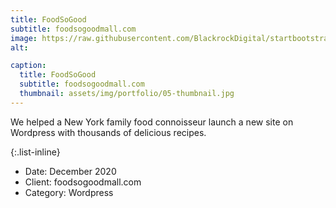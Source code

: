 ```yaml
---
title: FoodSoGood
subtitle: foodsogoodmall.com
image: https://raw.githubusercontent.com/BlackrockDigital/startbootstrap-agency/master/src/assets/img/portfolio/05-full.jpg
alt: 

caption:
  title: FoodSoGood
  subtitle: foodsogoodmall.com
  thumbnail: assets/img/portfolio/05-thumbnail.jpg
---
```

We helped a New York family food connoisseur launch a new site on Wordpress with thousands of delicious recipes.

{:.list-inline}
- Date: December 2020
- Client: foodsogoodmall.com
- Category: Wordpress


